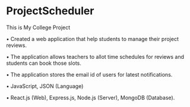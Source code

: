 # ProjectScheduler

This is My College Project 

• Created a web application that help students to manage their project reviews.


• The application allows teachers to allot time schedules for reviews and students can book 
  those slots.

  
• The application stores the email id of users for latest notifications.


• JavaScript, JSON (Language)


• React.js (Web), Express.js, Node.js (Server), MongoDB (Database).
